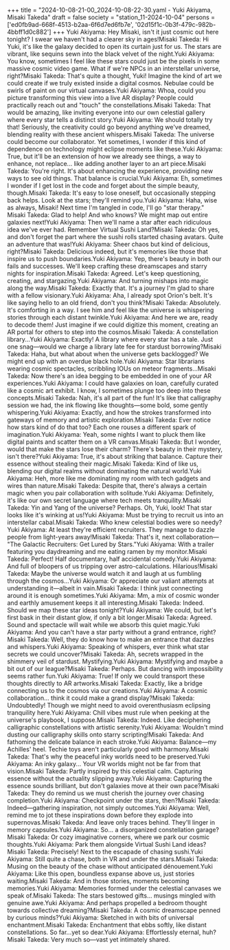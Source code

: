 +++
title = "2024-10-08-21-00_2024-10-08-22-30.yaml - Yuki Akiyama, Misaki Takeda"
draft = false
society = "station_11-2024-10-04"
persons = ['ed0fb9ad-668f-4513-b2aa-6f6d7ed6fb7e', '02d15f1c-0b3f-479c-982b-4bbff1d0c882']
+++
Yuki Akiyama: Hey Misaki, isn't it just cosmic out here tonight? I swear we haven't had a clearer sky in ages!Misaki Takeda: Hi Yuki, it's like the galaxy decided to open its curtain just for us. The stars are vibrant, like sequins sewn into the black velvet of the night.Yuki Akiyama: You know, sometimes I feel like these stars could just be the pixels in some massive cosmic video game. What if we're NPCs in an interstellar universe, right?Misaki Takeda: That's quite a thought, Yuki! Imagine the kind of art we could create if we truly existed inside a digital cosmos. Nebulae could be swirls of paint on our virtual canvases.Yuki Akiyama: Whoa, could you picture transforming this view into a live AR display? People could practically reach out and "touch" the constellations.Misaki Takeda: That would be amazing, like inviting everyone into our own celestial gallery where every star tells a distinct story.Yuki Akiyama: We should totally try that! Seriously, the creativity could go beyond anything we've dreamed, blending reality with these ancient whispers.Misaki Takeda: The universe could become our collaborator. Yet sometimes, I wonder if this kind of dependence on technology might eclipse moments like these.Yuki Akiyama: True, but it'll be an extension of how we already see things, a way to enhance, not replace... like adding another layer to an art piece.Misaki Takeda: You're right. It's about enhancing the experience, providing new ways to see old things. That balance is crucial.Yuki Akiyama: Eh, sometimes I wonder if I get lost in the code and forget about the simple beauty, though.Misaki Takeda: It's easy to lose oneself, but occasionally stepping back helps. Look at the stars; they'll remind you.Yuki Akiyama: Haha, wise as always, Misaki! Next time I'm tangled in code, I'll go "star therapy." Misaki Takeda: Glad to help! And who knows? We might map out entire galaxies next!Yuki Akiyama: Then we'll name a star after each ridiculous idea we've ever had. Remember Virtual Sushi Land?Misaki Takeda: Oh yes, and don't forget the part where the sushi rolls started chasing avatars. Quite an adventure that was!Yuki Akiyama: Sheer chaos but kind of delicious, right?Misaki Takeda: Delicious indeed, but it's memories like those that inspire us to push boundaries.Yuki Akiyama: Yep, there's beauty in both our fails and successes. We'll keep crafting these dreamscapes and starry nights for inspiration.Misaki Takeda: Agreed. Let's keep questioning, creating, and stargazing.Yuki Akiyama: And turning mishaps into magic along the way.Misaki Takeda: Exactly that. It's a journey I'm glad to share with a fellow visionary.Yuki Akiyama: Aha, I already spot Orion's belt. It's like saying hello to an old friend, don't you think?Misaki Takeda: Absolutely. It's comforting in a way. I see him and feel like the universe is whispering stories through each distant twinkle.Yuki Akiyama: And here we are, ready to decode them! Just imagine if we could digitize this moment, creating an AR portal for others to step into the cosmos.Misaki Takeda: A constellation library...Yuki Akiyama: Exactly! A library where every star has a tale. Just one snag—would we charge a library late fee for stardust borrowing?Misaki Takeda: Haha, but what about when the universe gets backlogged? We might end up with an overdue black hole.Yuki Akiyama: Star librarians wearing cosmic spectacles, scribbling IOUs on meteor fragments...Misaki Takeda: Now there's an idea begging to be embedded in one of your AR experiences.Yuki Akiyama: I could have galaxies on loan, carefully curated like a cosmic art exhibit. I know, I sometimes plunge too deep into these concepts.Misaki Takeda: Nah, it's all part of the fun! It's like that calligraphy session we had, the ink flowing like thoughts—some bold, some gently whispering.Yuki Akiyama: Exactly, and how the strokes transformed into gateways of memory and artistic exploration.Misaki Takeda: Ever notice how stars kind of do that too? Each one rouses a different spark of imagination.Yuki Akiyama: Yeah, some nights I want to pluck them like digital paints and scatter them on a VR canvas.Misaki Takeda: But I wonder, would that make the stars lose their charm? There's beauty in their mystery, isn't there?Yuki Akiyama: True, it's about striking that balance. Capture their essence without stealing their magic.Misaki Takeda: Kind of like us, blending our digital realms without dominating the natural world.Yuki Akiyama: Heh, more like me dominating my room with tech gadgets and wires than nature.Misaki Takeda: Despite that, there's always a certain magic when you pair collaboration with solitude.Yuki Akiyama: Definitely, it's like our own secret language where tech meets tranquility.Misaki Takeda: Yin and Yang of the universe? Perhaps. Oh, Yuki, look! That star looks like it's winking at us!Yuki Akiyama: Must be trying to recruit us into an interstellar cabal.Misaki Takeda: Who knew celestial bodies were so needy?Yuki Akiyama: At least they're efficient recruiters. They manage to dazzle people from light-years away!Misaki Takeda: That's it, next collaboration— "The Galactic Recruiters: Get Lured by Stars."Yuki Akiyama: With a trailer featuring you daydreaming and me eating ramen by my monitor.Misaki Takeda: Perfect! Half documentary, half accidental comedy.Yuki Akiyama: And full of bloopers of us tripping over astro-calculations. Hilarious!Misaki Takeda: Maybe the universe would watch it and laugh at us fumbling through the cosmos...Yuki Akiyama: Or appreciate our valiant attempts at understanding it—albeit in vain.Misaki Takeda: I think just connecting around it is enough sometimes.Yuki Akiyama: Mm, a mix of cosmic wonder and earthly amusement keeps it all interesting.Misaki Takeda: Indeed. Should we map these star ideas tonight?Yuki Akiyama: We could, but let's first bask in their distant glow, if only a bit longer.Misaki Takeda: Agreed. Sound and spectacle will wait while we absorb this quiet magic.Yuki Akiyama: And you can't have a star party without a grand entrance, right?Misaki Takeda: Well, they do know how to make an entrance that dazzles and whispers.Yuki Akiyama: Speaking of whispers, ever think what star secrets we could uncover?Misaki Takeda: Ah, secrets wrapped in the shimmery veil of stardust. Mystifying.Yuki Akiyama: Mystifying and maybe a bit out of our league?Misaki Takeda: Perhaps. But dancing with impossibility seems rather fun.Yuki Akiyama: True! If only we could transport these thoughts directly to AR artworks.Misaki Takeda: Exactly, like a bridge connecting us to the cosmos via our creations.Yuki Akiyama: A cosmic collaboration... think it could make a grand display?Misaki Takeda: Undoubtedly! Though we might need to avoid overenthusiasm eclipsing tranquility here.Yuki Akiyama: Chill vibes must rule when peeking at the universe's playbook, I suppose.Misaki Takeda: Indeed. Like deciphering calligraphic constellations with artistic serenity.Yuki Akiyama: Wouldn't mind dusting our calligraphy skills onto starry scripting!Misaki Takeda: And fathoming the delicate balance in each stroke.Yuki Akiyama: Balance—my Achilles' heel. Techie toys aren't particularly good with harmony.Misaki Takeda: That's why the peaceful inky worlds need to be preserved.Yuki Akiyama: An inky galaxy... Your VR worlds might not be far from that vision.Misaki Takeda: Partly inspired by this celestial calm. Capturing essence without the actuality slipping away.Yuki Akiyama: Capturing the essence sounds brilliant, but don't galaxies move at their own pace?Misaki Takeda: They do remind us we must cherish the journey over chasing completion.Yuki Akiyama: Checkpoint under the stars, then?Misaki Takeda: Indeed—gathering inspiration, not simply outcomes.Yuki Akiyama: Well, remind me to jot these inspirations down before they explode into supernovas.Misaki Takeda: And leave only traces behind. They'll linger in memory capsules.Yuki Akiyama: So... a disorganized constellation garage?Misaki Takeda: Or cozy imaginative corners, where we park our cosmic thoughts.Yuki Akiyama: Park them alongside Virtual Sushi Land ideas?Misaki Takeda: Precisely! Next to the escapade of chasing sushi.Yuki Akiyama: Still quite a chase, both in VR and under the stars.Misaki Takeda: Musing on the beauty of the chase without anticipated dénouement.Yuki Akiyama: Like this open, boundless expanse above us, just stories waiting.Misaki Takeda: And in those stories, moments becoming memories.Yuki Akiyama: Memories formed under the celestial canvases we speak of.Misaki Takeda: The stars bestowed gifts... musings mingled with genuine awe.Yuki Akiyama: And perhaps propelled a bedroom thought towards collective dreaming?Misaki Takeda: A cosmic dreamscape penned by curious minds?Yuki Akiyama: Sketched in with bits of universal enchantment.Misaki Takeda: Enchantment that ebbs softly, like distant constellations. So far...yet so dear.Yuki Akiyama: Effortlessly eternal, huh?Misaki Takeda: Very much so—vast yet intimately shared.